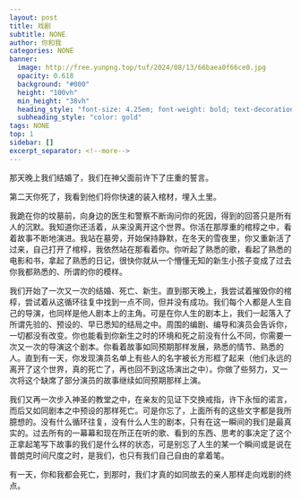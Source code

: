 ```yaml
---
layout: post
title: 戏剧
subtitle: NONE
author: 你和我
categories: NONE
banner:
  image: http://free.yunpng.top/tuf/2024/08/13/66baea0f66ce0.jpg
  opacity: 0.618
  background: "#000"
  height: "100vh"
  min_height: "38vh"
  heading_style: "font-size: 4.25em; font-weight: bold; text-decoration: underline"
  subheading_style: "color: gold"
tags: NONE
top: 1
sidebar: []
excerpt_separator: <!--more-->
---
```

那天晚上我们结婚了，我们在神父面前许下了庄重的誓言。

<!--more-->

第二天你死了，我看到他们将你快速的装入棺材，埋入土里。

我跪在你的坟墓前，向身边的医生和警察不断询问你的死因，得到的回答只是所有人的沉默。我知道你还活着，从来没离开这个世界。你活在那厚重的棺椁之中，看着故事不断地演进。我站在墓旁，开始保持静默，在冬天的雪夜里，你又重新活了过来，自己打开了棺椁，我依然站在那看着你。你听起了熟悉的歌，看起了熟悉的电影和书，拿起了熟悉的日记，很快你就从一个懵懂无知的新生小孩子变成了过去你我都熟悉的、所谓的你的模样。

我们开始了一次又一次的结婚、死亡、新生。直到那天晚上，我尝试着摧毁你的棺椁，尝试着从这循环往复中找到一点不同，但并没有成功。我们每个人都是人生自己的导演，也同样是他人剧本上的主角。可是在你人生的剧本上，我们一起落入了所谓先验的、预设的、早已悉知的结局之中。周围的编剧、编导和演员会告诉你，一切都没有改变。你也能看到你新生之时的环境和死之前没有什么不同，你需要一次又一次的导演这个剧本。你看着故事如同预期那样发展，熟悉的情节、熟悉的人。直到有一天，你发现演员名单上有些人的名字被长方形框了起来（他们永远的离开了这个世界，真的死亡了，再也回不到这场演出之中）。你做了些努力，又一次将这个缺席了部分演员的故事继续如同预期那样上演。

我们又再一次步入神圣的教堂之中，在亲友的见证下交换戒指，许下永恒的诺言，而后又如同剧本之中预设的那样死亡。可是你忘了，上面所有的这些文字都是我所臆想的。没有什么循环往复，没有什么人生的剧本，只有在这一瞬间的我们是最真实的。过去所有的一幕幕和现在所正在听的歌、看到的东西、思考的事决定了这个正拿起笔写下故事的我们是什么样的状态，可是别忘了人生的某一个瞬间或是说在普朗克时间尺度之时，是我们，也只有我们自己自由的拿着笔。

有一天，你和我都会死亡，到那时，我们才真的如同故去的亲人那样走向戏剧的终点。